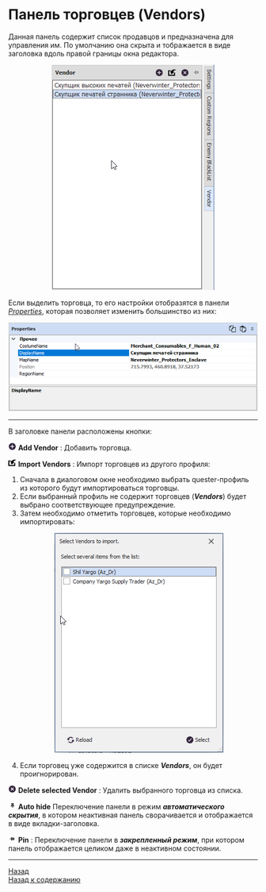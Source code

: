 # Панель торговцев (Vendors)

Данная панель содержит список продавцов и предназначена для управления им. По умолчанию она скрыта и тображается в виде заголовка вдоль правой границы окна редактора.

<p align="center"><img src="img/VendorsPanel.png"></p>

Если выделить торговца, то его настройки отобразятся в панели [*Properties*](PropertiesPanel-RU.md), которая позволяет изменить большинство из них:

<p align="center"><img src="img/VendorProperties.png"></p>

---

<a name="ref-VendorsButtons"></a>В заголовке панели расположены кнопки:

![AddVendor](icons/Add.png) **Add Vendor** : Добавить торговца.  

![ImportVendors](icons/Import.png) **Import Vendors** : Импорт торговцев из другого профиля:  
1) Сначала в диалоговом окне необходимо выбрать quester-профиль из которого будут импортироваться торговцы.
2) Если выбранный профиль не содержит торговцев (***Vendors***) будет выбрано соответствующее предупреждение.
3) Затем необходимо отметить торговцев, которые необходимо импортировать:
    <p align="center"><img src="img/VendorsImport.png"></p>
4) Если торговец уже содержится в списке ***Vendors***, он будет проигнорирован.

![DeleteVendor](icons/Cancel.png) **Delete selected Vendor** : Удалить выбранного торговца из списка.  

![AutoHideConditionsPanel](icons/AutoHide.png) **Auto hide** Переключение панели в режим ***автоматического скрытия***, в котором неактивная панель сворачивается и отображается в виде вкладки-заголовка.  

![PinConditionsPanel](icons/Pin.png) **Pin** : Переключение панели в ***закрепленный режим***, при котором панель отображается целиком даже в неактивном состоянии.

---

<a href="javascript:history.back()">Назад</a>  
[Назад к содержанию](../../index.md)
